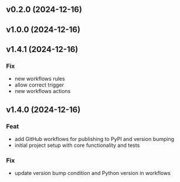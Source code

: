 ## v0.2.0 (2024-12-16)

## v1.0.0 (2024-12-16)

## v1.4.1 (2024-12-16)

### Fix

- new workflows rules
- allow correct trigger
- new workflows actions

## v1.4.0 (2024-12-16)

### Feat

- add GitHub workflows for publishing to PyPI and version bumping
- initial project setup with core functionality and tests

### Fix

- update version bump condition and Python version in workflows
